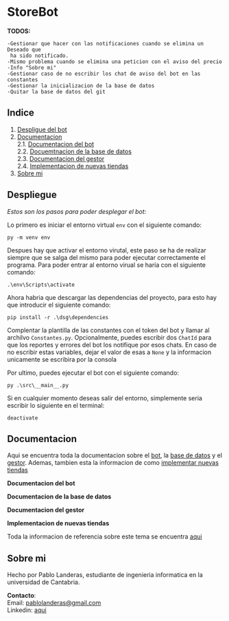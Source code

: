 # StoreBot

**TODOS:**

    -Gestionar que hacer con las notificaciones cuando se elimina un Deseado que   
     ha sido notificado.  
    -Mismo problema cuando se elimina una peticion con el aviso del precio
    -Info "Sobre mi"
    -Gestionar caso de no escribir los chat de aviso del bot en las constantes
    -Gestionar la inicializacion de la base de datos
    -Quitar la base de datos del git

## Indice

1. [Despligue del bot](#depliegue)
2. [Documentacion](#documentacion)   
    2.1. [Documentacion del bot](#bot)  
    2.2. [Docuemtnacion de la base de datos](#base_de_datos)  
    2.3. [Documentacion del gestor](#gestor)  
    2.4. [Implementacion de nuevas tiendas](#nuevos_productos)  
3. [Sobre mi](#sobre_mi)

## Despliegue <a id="depliegue">

*Estos son los pasos para poder desplegar el bot:* 

Lo primero es iniciar el entorno virtual ``env`` con el siguiente comando:
    
    py -m venv env

Despues hay que activar el entorno virutal, este paso se ha de realizar siempre que se salga del mismo para poder ejecutar correctamente el programa. Para poder entrar al entorno virual se haría con el siguiente comando:

    .\env\Scripts\activate

Ahora habria que descargar las dependencias del proyecto, para esto hay que introducir el siguiente comando:

    pip install -r .\dsg\dependencies

Complentar la plantilla de las constantes con el token del bot y llamar al archilvo ``Constantes.py``. Opcionalmente, puedes escribir dos ``ChatId`` para que los reportes y errores del bot los notifique por esos chats. En caso de no escribir estas variables, dejar el valor de esas a ``None`` y la informacion unicamente se escribira por la consola

Por ultimo, puedes ejecutar el bot con el siguiente comando:

    py .\src\__main__.py

Si en cualquier momento deseas salir del entorno, simplemente seria escribir lo siguiente en el terminal:

    deactivate

## Documentacion <a id="documentacion">

Aqui se encuentra toda la documentacion sobre el [bot](#bot), la [base de datos](#base_de_datos) y el [gestor](#gestor). Ademas, tambien esta la informacion de como [implementar nuevas tiendas](#nuevos_productos)

**Documentacion del bot** <a id="bot">

**Documentacion de la base de datos** <a id="base_de_datos">

**Documentacion del gestor** <a id="gestor">

**Implementacion de nuevas tiendas** <a id="nuevos_productos">

Toda la informacion de referencia sobre este tema se encuentra [aqui](https://github.com/pablolanderas/StoreBot/blob/main/dsg/document.md)

## Sobre mi <a id="sobre_mi">

Hecho por Pablo Landeras, estudiante de ingenieria informatica en la universidad de Cantabria.

**Contacto**:  
Email: pablolanderas@gmail.com  
Linkedin: [aqui](#https://www.linkedin.com/in/pablo-landeras-583578242/)
